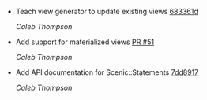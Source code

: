 * Teach view generator to update existing views [683361d](https://github.com/thoughtbot/scenic/commit/683361d59410f46aba508a3ceb850161dd0be027)


  *Caleb Thompson*
* Add support for materialized views [PR #51](https://github.com/thoughtbot/scenic/pull/51)


  *Caleb Thompson*
* Add API documentation for Scenic::Statements [7dd8917](https://github.com/thoughtbot/scenic/commit/7dd8917)

  *Caleb Thompson*
